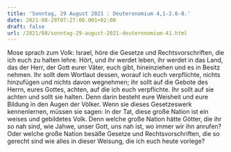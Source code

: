 ```yaml
---
title: 'Sonntag, 29 August 2021 : Deuteronomium 4,1-2.6-8.'
date: 2021-08-29T07:27:00.001+02:00
draft: false
url: /2021/08/sonntag-29-august-2021-deuteronomium-41.html
---
```


Mose sprach zum Volk: Israel, höre die Gesetze und Rechtsvorschriften, die ich euch zu halten lehre. Hört, und ihr werdet leben, ihr werdet in das Land, das der Herr, der Gott eurer Väter, euch gibt, hineinziehen und es in Besitz nehmen. Ihr sollt dem Wortlaut dessen, worauf ich euch verpflichte, nichts hinzufügen und nichts davon wegnehmen; ihr sollt auf die Gebote des Herrn, eures Gottes, achten, auf die ich euch verpflichte. Ihr sollt auf sie achten und sollt sie halten. Denn darin besteht eure Weisheit und eure Bildung in den Augen der Völker. Wenn sie dieses Gesetzeswerk kennenlernen, müssen sie sagen: In der Tat, diese große Nation ist ein weises und gebildetes Volk. Denn welche große Nation hätte Götter, die ihr so nah sind, wie Jahwe, unser Gott, uns nah ist, wo immer wir ihn anrufen? Oder welche große Nation besäße Gesetze und Rechtsvorschriften, die so gerecht sind wie alles in dieser Weisung, die ich euch heute vorlege?